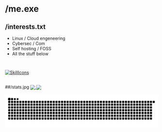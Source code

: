 # /me.exe

## /interests.txt


- Linux / Cloud engeneering
- Cybersec / Com
- Self hosting / FOSS
- All the stuff below 

</br>


[![SkillIcons](https://skillicons.dev/icons?i=linux,arch,bash,raspberrypi,vercel,rust,py,vscode,aws,gcp,git,github,ableton,unity)](https://skillicons.dev)<br/>

</br>
##/stats.jpg
<!-- ![status](https://nocache.advaith.workers.dev?url=https://img.shields.io/endpoint?url=https://dev.discordprofiles.me/api/badge/status/801378854618398740 simple=true)
![playing](https://nocache.advaith.workers.dev?url=https://img.shields.io/endpoint?url=https://dev.discordprofiles.me/api/badge/playing/801378854618398740)
![vscode](https://nocache.advaith.workers.dev?url=https://img.shields.io/endpoint?url=https://dev.discordprofiles.me/api/badge/vscode/801378854618398740) -->

<a href="https://github.com/anuraghazra/github-readme-stats">
  <img height=160 align="center" src="https://github-readme-stats.vercel.app/api?username=liveslol&theme=transparent&count_private=true&hide_border=false&border_color=30363d" />
</a>
<a href="https://github.com/anuraghazra/convoychat">
  <img height=160 align="center" src="https://github-readme-stats.vercel.app/api/top-langs?username=liveslol&layout=compact&langs_count=4&count_private=true&card_width=320&hide_border=false&theme=transparent&border_color=30363d" />
</a>

</br>
</br>

<picture>
  <source media="(prefers-color-scheme: dark)" srcset="https://raw.githubusercontent.com/notbluie/notbluie/output/github-contribution-grid-snake-dark.svg">
  <source media="(prefers-color-scheme: light)" srcset="https://raw.githubusercontent.com/notbluie/notbluie/output/github-contribution-grid-snake.svg">
  <img alt="github contribution grid snake animation" src="https://raw.githubusercontent.com/notbluie/notbluie/output/github-contribution-grid-snake.svg">
</picture>
